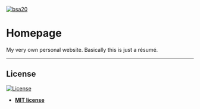 <a href="https://binary-studio.com/academy/"><img src="https://study.binary-studio.com/favicon.ico" title="bsa20" alt="bsa20"></a>

# Homepage

My very own personal website. Basically this is just a résumé.

---

## License

[![License](http://img.shields.io/:license-mit-blue.svg?style=flat-square)](http://badges.mit-license.org)

- **[MIT license](http://opensource.org/licenses/mit-license.php)**
